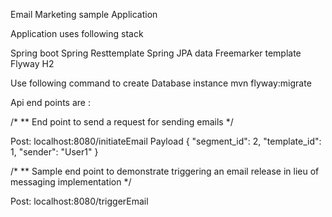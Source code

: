 Email Marketing sample Application

Application uses following stack

Spring boot
Spring Resttemplate
Spring JPA data
Freemarker template
Flyway
H2

Use following command to create Database instance
mvn flyway:migrate

Api end points are :

/*
 ** End point to send a request for sending emails
 */
 
Post: localhost:8080/initiateEmail
Payload
{
  "segment_id": 2,
  "template_id": 1,
  "sender": "User1"
}

/*
 ** Sample end point to demonstrate triggering an email release in lieu of messaging implementation
*/

Post: localhost:8080/triggerEmail
